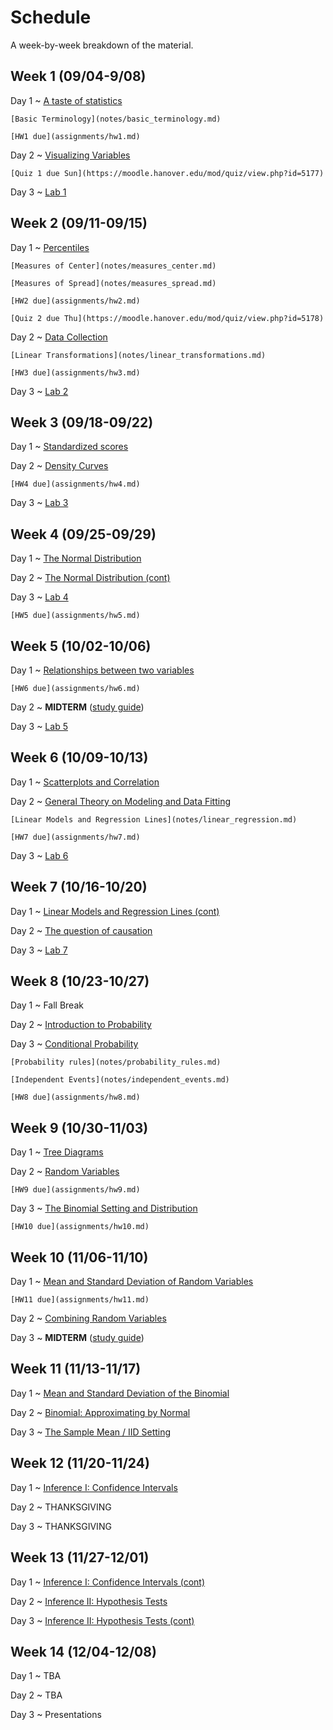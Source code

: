 # Schedule

A week-by-week breakdown of the material.

## Week  1 (09/04-9/08)

Day 1
  ~ [A taste of statistics](notes/taste.md)

    [Basic Terminology](notes/basic_terminology.md)

    [HW1 due](assignments/hw1.md)

Day 2
  ~ [Visualizing Variables](notes/visualizing_distributions.md)

    [Quiz 1 due Sun](https://moodle.hanover.edu/mod/quiz/view.php?id=5177)

Day 3
  ~ [Lab 1](https://hanoverstatslabs.github.io/resources/labs/Lab1Instructions.html)


## Week  2 (09/11-09/15)

Day 1
  ~ [Percentiles](notes/percentiles.md)

    [Measures of Center](notes/measures_center.md)

    [Measures of Spread](notes/measures_spread.md)

    [HW2 due](assignments/hw2.md)

    [Quiz 2 due Thu](https://moodle.hanover.edu/mod/quiz/view.php?id=5178)

Day 2
  ~ [Data Collection](notes/data_collection.md)

    [Linear Transformations](notes/linear_transformations.md)

    [HW3 due](assignments/hw3.md)

Day 3
  ~ [Lab 2](https://hanoverstatslabs.github.io/resources/labs/Lab2Instructions.html)

## Week  3 (09/18-09/22)

Day 1
  ~ [Standardized scores](notes/linear_transformations.md)

Day 2
  ~ [Density Curves](notes/density_curves.md)

    [HW4 due](assignments/hw4.md)

Day 3
  ~ [Lab 3](https://hanoverstatslabs.github.io/resources/labs/Lab3Instructions.html)

## Week  4 (09/25-09/29)

Day 1
  ~ [The Normal Distribution](notes/normal_distribution.md)

Day 2
  ~ [The Normal Distribution (cont)](notes/normal_distribution.md)

Day 3
  ~ [Lab 4](https://hanoverstatslabs.github.io/resources/labs/Lab4Instructions.html)

    [HW5 due](assignments/hw5.md)

## Week  5 (10/02-10/06)

Day 1
  ~ [Relationships between two variables](notes/relationships.md)

    [HW6 due](assignments/hw6.md)

Day 2
  ~ **MIDTERM**  ([study guide](notes/midterm1_study_guide.md))

Day 3
  ~ [Lab 5](https://hanoverstatslabs.github.io/resources/labs/Lab5Instructions.html)

## Week  6 (10/09-10/13)

Day 1
  ~ [Scatterplots and Correlation](notes/scatterplot_correlation.md)

Day 2
  ~ [General Theory on Modeling and Data Fitting](notes/modeling_general.md)

    [Linear Models and Regression Lines](notes/linear_regression.md)

    [HW7 due](assignments/hw7.md)

Day 3
  ~ [Lab 6](https://hanoverstatslabs.github.io/resources/labs/Lab6Instructions.html)

## Week  7 (10/16-10/20)

Day 1
  ~ [Linear Models and Regression Lines (cont)](notes/linear_regression.md)

Day 2
  ~ [The question of causation](notes/correlation_causation.md)

Day 3
  ~ [Lab 7](https://hanoverstatslabs.github.io/resources/labs/Lab7Instructions.html)

## Week  8 (10/23-10/27)

Day 1
  ~ Fall Break

Day 2
  ~ [Introduction to Probability](notes/probability_intro.md)


Day 3
  ~ [Conditional Probability](notes/probability_conditional.md)

    [Probability rules](notes/probability_rules.md)

    [Independent Events](notes/independent_events.md)

    [HW8 due](assignments/hw8.md)

## Week  9 (10/30-11/03)

Day 1
  ~ [Tree Diagrams](notes/decision_trees.md)

Day 2
  ~ [Random Variables](notes/random_variables.md)

    [HW9 due](assignments/hw9.md)

Day 3
  ~ [The Binomial Setting and Distribution](notes/binomial.md)

    [HW10 due](assignments/hw10.md)

## Week 10 (11/06-11/10)

Day 1
  ~ [Mean and Standard Deviation of Random Variables](notes/rv_mean.md)

    [HW11 due](assignments/hw11.md)

Day 2
  ~ [Combining Random Variables](notes/rv_combine.md)

Day 3
  ~ **MIDTERM** ([study guide](notes/midterm2_study_guide.md))

## Week 11 (11/13-11/17)

Day 1
  ~ [Mean and Standard Deviation of the Binomial](notes/binomial_mean.md)

Day 2
  ~ [Binomial: Approximating by Normal](notes/binomial_mean.md)

Day 3
  ~ [The Sample Mean / IID Setting](notes/iid_setting.md)

## Week 12 (11/20-11/24)

Day 1
  ~ [Inference I: Confidence Intervals](notes/confidence_intervals.md)

Day 2
  ~ THANKSGIVING

Day 3
  ~ THANKSGIVING

## Week 13 (11/27-12/01)

Day 1
  ~ [Inference I: Confidence Intervals (cont)](notes/confidence_intervals.md)

Day 2
  ~ [Inference II: Hypothesis Tests](notes/hypothesis_tests.md)

Day 3
  ~ [Inference II: Hypothesis Tests (cont)](notes/hypothesis_tests.md)

## Week 14 (12/04-12/08)

Day 1
  ~ TBA

Day 2
  ~ TBA

Day 3
  ~ Presentations
